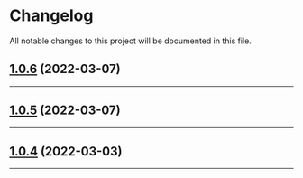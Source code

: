 <!--- BEGIN HEADER -->
# Changelog

All notable changes to this project will be documented in this file.
<!--- END HEADER -->

## [1.0.6](https://github.com/yago-cms/form/compare/v1.0.5...v1.0.6) (2022-03-07)

---

## [1.0.5](https://github.com/yago-cms/form/compare/v1.0.4...v1.0.5) (2022-03-07)

---

## [1.0.4](https://github.com/yago-cms/form/compare/v1.0.3...v1.0.4) (2022-03-03)

---

